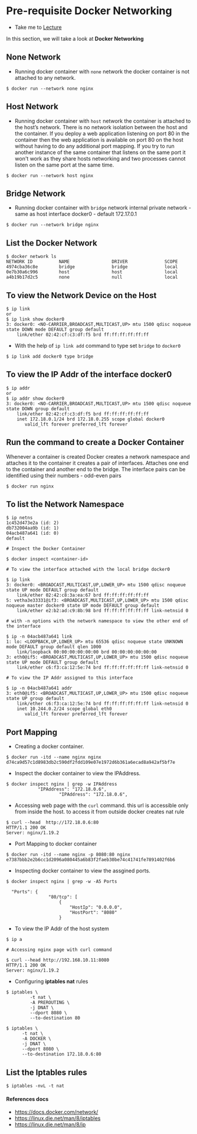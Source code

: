 # Pre-requisite Docker Networking

  - Take me to [Lecture](https://kodekloud.com/courses/539883/lectures/9808294)

In this section, we will take a look at **Docker Networking**

## None Network

- Running docker container with `none` network
the docker container is not attached to any network.
```
$ docker run --network none nginx
```

## Host Network

- Running docker container with `host` network
the container is attached to the host’s network.
There is no network isolation between the host and the container.
If you deploy a web application listening on port 80 in the container then the web application is available
on port 80 on the host without having to do any additional port mapping.
If you try to run another instance of the same container that listens on the same port it won't work
as they share hosts networking and two processes cannot listen on the same port at the same time.
```
$ docker run --network host nginx
```

## Bridge Network

- Running docker container with `bridge` network
internal private network - same as host interface docker0 - default 172.17.0.1
```
$ docker run --network bridge nginx
```

## List the Docker Network

```
$ docker network ls
NETWORK ID          NAME                DRIVER              SCOPE
4974cba36c8e        bridge              bridge              local
0e7b30a6c996        host                host                local
a4b19b17d2c5        none                null                local

```

## To view the Network Device on the Host  

```
$ ip link
or
$ ip link show docker0
3: docker0: <NO-CARRIER,BROADCAST,MULTICAST,UP> mtu 1500 qdisc noqueue state DOWN mode DEFAULT group default
    link/ether 02:42:cf:c3:df:f5 brd ff:ff:ff:ff:ff:ff
```

- With the help of `ip link add` command to type set `bridge` to `docker0`

```
$ ip link add docker0 type bridge
```

## To view the IP Addr of the interface docker0

```
$ ip addr
or
$ ip addr show docker0
3: docker0: <NO-CARRIER,BROADCAST,MULTICAST,UP> mtu 1500 qdisc noqueue state DOWN group default
    link/ether 02:42:cf:c3:df:f5 brd ff:ff:ff:ff:ff:ff
    inet 172.18.0.1/24 brd 172.18.0.255 scope global docker0
       valid_lft forever preferred_lft forever
```

## Run the command to create a Docker Container
Whenever a container is created Docker creates a network namespace and attaches it to the container
it creates a pair of interfaces. Attaches one end to the container and another end to the bridge. The interface
pairs can be identified using their numbers - odd-even pairs
```
$ docker run nginx
```

## To list the Network Namespace

```
$ ip netns
1c452d473e2a (id: 2)
db732004aa9b (id: 1)
04acb487a641 (id: 0)
default

# Inspect the Docker Container

$ docker inspect <container-id>

# To view the interface attached with the local bridge docker0

$ ip link
3: docker0: <BROADCAST,MULTICAST,UP,LOWER_UP> mtu 1500 qdisc noqueue state UP mode DEFAULT group default
    link/ether 02:42:c8:3a:ea:67 brd ff:ff:ff:ff:ff:ff
5: vetha3e33331@if3: <BROADCAST,MULTICAST,UP,LOWER_UP> mtu 1500 qdisc noqueue master docker0 state UP mode DEFAULT group default
    link/ether e2:b2:ad:c9:8b:98 brd ff:ff:ff:ff:ff:ff link-netnsid 0

# with -n options with the network namespace to view the other end of the interface

$ ip -n 04acb487a641 link
1: lo: <LOOPBACK,UP,LOWER_UP> mtu 65536 qdisc noqueue state UNKNOWN mode DEFAULT group default qlen 1000
    link/loopback 00:00:00:00:00:00 brd 00:00:00:00:00:00
3: eth0@if5: <BROADCAST,MULTICAST,UP,LOWER_UP> mtu 1500 qdisc noqueue state UP mode DEFAULT group default
    link/ether c6:f3:ca:12:5e:74 brd ff:ff:ff:ff:ff:ff link-netnsid 0

# To view the IP Addr assigned to this interface 

$ ip -n 04acb487a641 addr
3: eth0@if5: <BROADCAST,MULTICAST,UP,LOWER_UP> mtu 1500 qdisc noqueue state UP group default
    link/ether c6:f3:ca:12:5e:74 brd ff:ff:ff:ff:ff:ff link-netnsid 0
    inet 10.244.0.2/24 scope global eth0
       valid_lft forever preferred_lft forever
```

## Port Mapping

- Creating a docker container.

```
$ docker run -itd --name nginx nginx
d74ca9d57c1d8983db2c590df2fdd109e07e1972d6b361a6ecad8a942af5bf7e
```

- Inspect the docker container to view the IPAddress.

```
$ docker inspect nginx | grep -w IPAddress
            "IPAddress": "172.18.0.6",
                    "IPAddress": "172.18.0.6",
```

- Accessing web page with the `curl` command.
this url is accessible only from inside the host. to access it from outside docker creates nat rule
```
$ curl --head  http://172.18.0.6:80
HTTP/1.1 200 OK
Server: nginx/1.19.2
```

- Port Mapping to docker container

```
$ docker run -itd --name nginx -p 8080:80 nginx
e7387bbb2e2b6cc1d2096a080445a6b83f2faeb30be74c41741fe7891402f6b6
```

- Inspecting docker container to view the assgined ports.

```
$ docker inspect nginx | grep -w -A5 Ports

  "Ports": {
                "80/tcp": [
                    {
                        "HostIp": "0.0.0.0",
                        "HostPort": "8080"
                    }

```
- To view the IP Addr of the host system

```
$ ip a

# Accessing nginx page with curl command

$ curl --head http://192.168.10.11:8080
HTTP/1.1 200 OK
Server: nginx/1.19.2
```

- Configuring **iptables nat** rules

```
$ iptables \
         -t nat \
         -A PREROUTING \
         -j DNAT \
         --dport 8080 \
         --to-destination 80
```

```
$ iptables \
      -t nat \
      -A DOCKER \
      -j DNAT \
      --dport 8080 \
      --to-destination 172.18.0.6:80
```

## List the Iptables rules

```
$ iptables -nvL -t nat
```




#### References docs

- https://docs.docker.com/network/
- https://linux.die.net/man/8/iptables
- https://linux.die.net/man/8/ip
